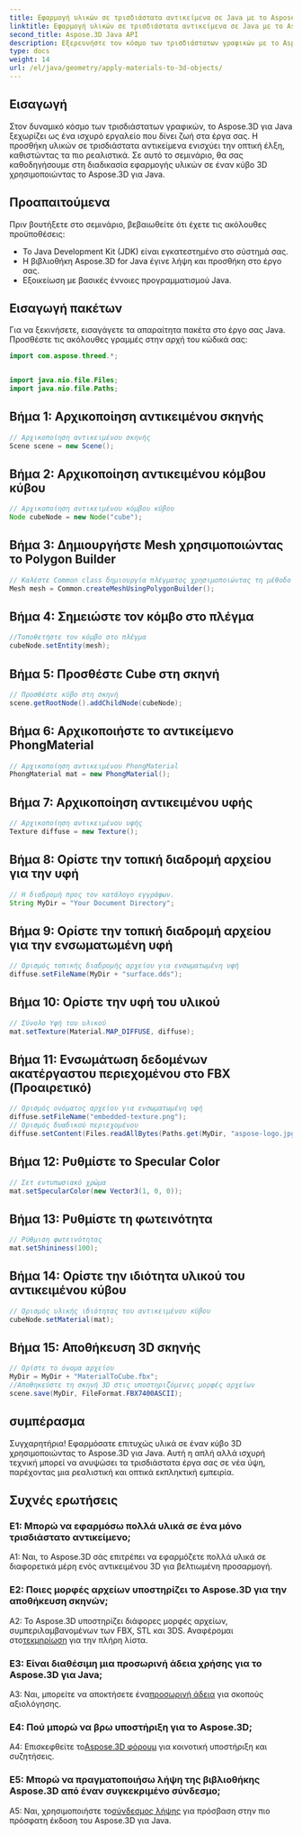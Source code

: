 ```yaml
---
title: Εφαρμογή υλικών σε τρισδιάστατα αντικείμενα σε Java με το Aspose.3D
linktitle: Εφαρμογή υλικών σε τρισδιάστατα αντικείμενα σε Java με το Aspose.3D
second_title: Aspose.3D Java API
description: Εξερευνήστε τον κόσμο των τρισδιάστατων γραφικών με το Aspose.3D για Java. Μάθετε πώς να εφαρμόζετε υλικά σε τρισδιάστατα αντικείμενα απρόσκοπτα. Αναβαθμίστε τα έργα σας με ρεαλιστικά γραφικά.
type: docs
weight: 14
url: /el/java/geometry/apply-materials-to-3d-objects/
---
```

## Εισαγωγή

Στον δυναμικό κόσμο των τρισδιάστατων γραφικών, το Aspose.3D για Java ξεχωρίζει ως ένα ισχυρό εργαλείο που δίνει ζωή στα έργα σας. Η προσθήκη υλικών σε τρισδιάστατα αντικείμενα ενισχύει την οπτική έλξη, καθιστώντας τα πιο ρεαλιστικά. Σε αυτό το σεμινάριο, θα σας καθοδηγήσουμε στη διαδικασία εφαρμογής υλικών σε έναν κύβο 3D χρησιμοποιώντας το Aspose.3D για Java.

## Προαπαιτούμενα

Πριν βουτήξετε στο σεμινάριο, βεβαιωθείτε ότι έχετε τις ακόλουθες προϋποθέσεις:

- Το Java Development Kit (JDK) είναι εγκατεστημένο στο σύστημά σας.
- Η βιβλιοθήκη Aspose.3D for Java έγινε λήψη και προσθήκη στο έργο σας.
- Εξοικείωση με βασικές έννοιες προγραμματισμού Java.

## Εισαγωγή πακέτων

Για να ξεκινήσετε, εισαγάγετε τα απαραίτητα πακέτα στο έργο σας Java. Προσθέστε τις ακόλουθες γραμμές στην αρχή του κώδικά σας:

```java
import com.aspose.threed.*;


import java.nio.file.Files;
import java.nio.file.Paths;
```

## Βήμα 1: Αρχικοποίηση αντικειμένου σκηνής

```java
// Αρχικοποίηση αντικειμένου σκηνής
Scene scene = new Scene();
```

## Βήμα 2: Αρχικοποίηση αντικειμένου κόμβου κύβου

```java
// Αρχικοποίηση αντικειμένου κόμβου κύβου
Node cubeNode = new Node("cube");
```

## Βήμα 3: Δημιουργήστε Mesh χρησιμοποιώντας το Polygon Builder

```java
// Καλέστε Common class δημιουργία πλέγματος χρησιμοποιώντας τη μέθοδο δημιουργίας πολυγώνων για να ορίσετε την παρουσία πλέγματος
Mesh mesh = Common.createMeshUsingPolygonBuilder();
```

## Βήμα 4: Σημειώστε τον κόμβο στο πλέγμα

```java
//Τοποθετήστε τον κόμβο στο πλέγμα
cubeNode.setEntity(mesh);
```

## Βήμα 5: Προσθέστε Cube στη σκηνή

```java
// Προσθέστε κύβο στη σκηνή
scene.getRootNode().addChildNode(cubeNode);
```

## Βήμα 6: Αρχικοποιήστε το αντικείμενο PhongMaterial

```java
// Αρχικοποίηση αντικειμένου PhongMaterial
PhongMaterial mat = new PhongMaterial();
```

## Βήμα 7: Αρχικοποίηση αντικειμένου υφής

```java
// Αρχικοποίηση αντικειμένου υφής
Texture diffuse = new Texture();
```

## Βήμα 8: Ορίστε την τοπική διαδρομή αρχείου για την υφή

```java
// Η διαδρομή προς τον κατάλογο εγγράφων.
String MyDir = "Your Document Directory";
```

## Βήμα 9: Ορίστε την τοπική διαδρομή αρχείου για την ενσωματωμένη υφή

```java
// Ορισμός τοπικής διαδρομής αρχείου για ενσωματωμένη υφή
diffuse.setFileName(MyDir + "surface.dds");
```

## Βήμα 10: Ορίστε την υφή του υλικού

```java
// Σύνολο Υφή του υλικού
mat.setTexture(Material.MAP_DIFFUSE, diffuse);
```

## Βήμα 11: Ενσωμάτωση δεδομένων ακατέργαστου περιεχομένου στο FBX (Προαιρετικό)

```java
// Ορισμός ονόματος αρχείου για ενσωματωμένη υφή
diffuse.setFileName("embedded-texture.png");
// Ορισμός δυαδικού περιεχομένου
diffuse.setContent(Files.readAllBytes(Paths.get(MyDir, "aspose-logo.jpg")));
```

## Βήμα 12: Ρυθμίστε το Specular Color

```java
// Σετ εντυπωσιακό χρώμα
mat.setSpecularColor(new Vector3(1, 0, 0));
```

## Βήμα 13: Ρυθμίστε τη φωτεινότητα

```java
// Ρύθμιση φωτεινότητας
mat.setShininess(100);
```

## Βήμα 14: Ορίστε την ιδιότητα υλικού του αντικειμένου κύβου

```java
// Ορισμός υλικής ιδιότητας του αντικειμένου κύβου
cubeNode.setMaterial(mat);
```

## Βήμα 15: Αποθήκευση 3D σκηνής

```java
// Ορίστε το όνομα αρχείου
MyDir = MyDir + "MaterialToCube.fbx";
//Αποθηκεύστε τη σκηνή 3D στις υποστηριζόμενες μορφές αρχείων
scene.save(MyDir, FileFormat.FBX7400ASCII);
```

## συμπέρασμα

Συγχαρητήρια! Εφαρμόσατε επιτυχώς υλικά σε έναν κύβο 3D χρησιμοποιώντας το Aspose.3D για Java. Αυτή η απλή αλλά ισχυρή τεχνική μπορεί να ανυψώσει τα τρισδιάστατα έργα σας σε νέα ύψη, παρέχοντας μια ρεαλιστική και οπτικά εκπληκτική εμπειρία.

## Συχνές ερωτήσεις

### Ε1: Μπορώ να εφαρμόσω πολλά υλικά σε ένα μόνο τρισδιάστατο αντικείμενο;

A1: Ναι, το Aspose.3D σάς επιτρέπει να εφαρμόζετε πολλά υλικά σε διαφορετικά μέρη ενός αντικειμένου 3D για βελτιωμένη προσαρμογή.

### Ε2: Ποιες μορφές αρχείων υποστηρίζει το Aspose.3D για την αποθήκευση σκηνών;

 A2: Το Aspose.3D υποστηρίζει διάφορες μορφές αρχείων, συμπεριλαμβανομένων των FBX, STL και 3DS. Αναφέρομαι στο[τεκμηρίωση](https://reference.aspose.com/3d/java/) για την πλήρη λίστα.

### Ε3: Είναι διαθέσιμη μια προσωρινή άδεια χρήσης για το Aspose.3D για Java;

 A3: Ναι, μπορείτε να αποκτήσετε ένα[προσωρινή άδεια](https://purchase.aspose.com/temporary-license/) για σκοπούς αξιολόγησης.

### Ε4: Πού μπορώ να βρω υποστήριξη για το Aspose.3D;

 A4: Επισκεφθείτε το[Aspose.3D φόρουμ](https://forum.aspose.com/c/3d/18) για κοινοτική υποστήριξη και συζητήσεις.

### Ε5: Μπορώ να πραγματοποιήσω λήψη της βιβλιοθήκης Aspose.3D από έναν συγκεκριμένο σύνδεσμο;

 A5: Ναι, χρησιμοποιήστε το[σύνδεσμος λήψης](https://releases.aspose.com/3d/java/) για πρόσβαση στην πιο πρόσφατη έκδοση του Aspose.3D για Java.